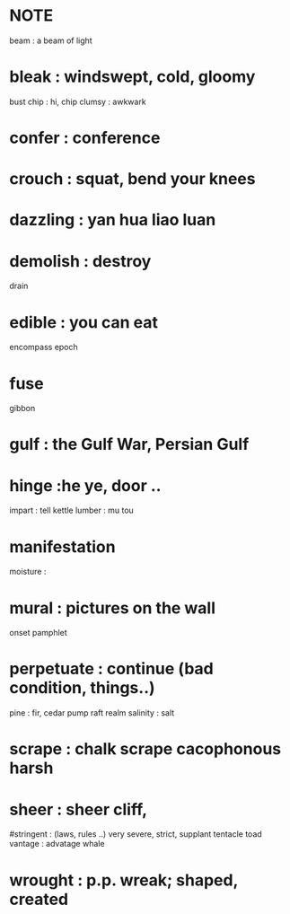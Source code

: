 # NOTE
beam : a beam of light
# bleak : windswept, cold, gloomy
bust
chip : hi, chip
clumsy : awkwark
# confer : conference
# crouch : squat, bend your knees
# dazzling : yan hua liao luan
# demolish : destroy 
drain
# edible : you can eat
encompass
epoch
# fuse
gibbon
# gulf : the Gulf War, Persian Gulf
# hinge :he ye, door ..
impart : tell
kettle
lumber : mu tou
# manifestation
moisture : 
# mural : pictures on the wall
onset
pamphlet
# perpetuate : continue (bad condition, things..)
pine : fir, cedar
pump
raft
realm
salinity : salt
# scrape : chalk  scrape  cacophonous harsh 
# sheer : sheer cliff, 
#stringent : (laws, rules ..) very severe, strict,
supplant
tentacle
toad
vantage : advatage
whale
# wrought : p.p. wreak; shaped, created
